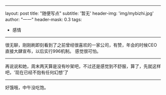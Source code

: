 ---
layout: post
title: "随便写点"
subtitle: '暂无'
header-img: 'img/mybizhi.jpg'
author: "一一"
header-mask: 0.3
tags:
  - 感情


-----
很无聊，刚刚刷即刻看到了之前曾经很喜欢的一家公司，有赞，年会的时候CEO直接大肆宣布，以后实行996机制。
感觉很可怕。

------
再说说和她，周末两天算是没有吵架吧，不过还是感觉到不舒服，算了，先就这样吧，'现在已经不抱有任何幻想'了

-----
好饿哦，中午没吃饱。
